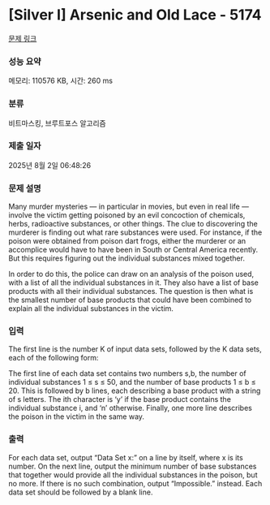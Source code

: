 # [Silver I] Arsenic and Old Lace - 5174 

[문제 링크](https://www.acmicpc.net/problem/5174) 

### 성능 요약

메모리: 110576 KB, 시간: 260 ms

### 분류

비트마스킹, 브루트포스 알고리즘

### 제출 일자

2025년 8월 2일 06:48:26

### 문제 설명

<p>Many murder mysteries — in particular in movies, but even in real life — involve the victim getting poisoned by an evil concoction of chemicals, herbs, radioactive substances, or other things. The clue to discovering the murderer is finding out what rare substances were used. For instance, if the poison were obtained from poison dart frogs, either the murderer or an accomplice would have to have been in South or Central America recently. But this requires figuring out the individual substances mixed together.</p>

<p>In order to do this, the police can draw on an analysis of the poison used, with a list of all the individual substances in it. They also have a list of base products with all their individual substances. The question is then what is the smallest number of base products that could have been combined to explain all the individual substances in the victim.</p>

### 입력 

 <p>The first line is the number K of input data sets, followed by the K data sets, each of the following form:</p>

<p>The first line of each data set contains two numbers s,b, the number of individual substances 1 ≤ s ≤ 50, and the number of base products 1 ≤ b ≤ 20. This is followed by b lines, each describing a base product with a string of s letters. The ith character is ‘y’ if the base product contains the individual substance i, and ‘n’ otherwise. Finally, one more line describes the poison in the victim in the same way.</p>

### 출력 

 <p>For each data set, output “Data Set x:” on a line by itself, where x is its number. On the next line, output the minimum number of base substances that together would provide all the individual substances in the poison, but no more. If there is no such combination, output “Impossible.” instead. Each data set should be followed by a blank line.</p>

